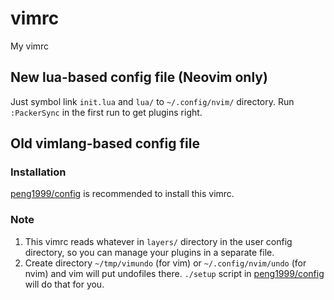 # vimrc
My vimrc

## New lua-based config file (Neovim only)
Just symbol link `init.lua` and `lua/` to `~/.config/nvim/` directory. Run `:PackerSync` in the first run to get plugins right.

## Old vimlang-based config file

### Installation
[peng1999/config][config] is recommended to install this vimrc.

### Note
1. This vimrc reads whatever in `layers/` directory in the user config directory, so you can manage your plugins in a separate file.
2. Create directory `~/tmp/vimundo` (for vim) or `~/.config/nvim/undo` (for nvim) and vim will put undofiles there. `./setup` script in [peng1999/config][config] will do that for you.

[config]: https://github.com/peng1999/config
